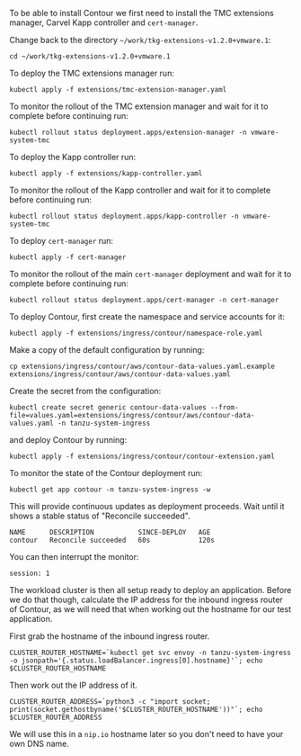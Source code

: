 To be able to install Contour we first need to install the TMC extensions manager, Carvel Kapp controller and ``cert-manager``.

Change back to the directory ``~/work/tkg-extensions-v1.2.0+vmware.1``:

```execute-1
cd ~/work/tkg-extensions-v1.2.0+vmware.1
```

To deploy the TMC extensions manager run:

```execute-1
kubectl apply -f extensions/tmc-extension-manager.yaml
```

To monitor the rollout of the TMC extension manager and wait for it to complete before continuing run:

```execute-1
kubectl rollout status deployment.apps/extension-manager -n vmware-system-tmc
```

To deploy the Kapp controller run:

```execute-1
kubectl apply -f extensions/kapp-controller.yaml
```

To monitor the rollout of the Kapp controller and wait for it to complete before continuing run:

```execute-1
kubectl rollout status deployment.apps/kapp-controller -n vmware-system-tmc
```

To deploy ``cert-manager`` run:

```execute-1
kubectl apply -f cert-manager
```

To monitor the rollout of the main ``cert-manager`` deployment and wait for it to complete before continuing run:

```execute-1
kubectl rollout status deployment.apps/cert-manager -n cert-manager
```

To deploy Contour, first create the namespace and service accounts for it:

```execute-1
kubectl apply -f extensions/ingress/contour/namespace-role.yaml
```

Make a copy of the default configuration by running:

```execute-1
cp extensions/ingress/contour/aws/contour-data-values.yaml.example extensions/ingress/contour/aws/contour-data-values.yaml
```

Create the secret from the configuration:

```execute-1
kubectl create secret generic contour-data-values --from-file=values.yaml=extensions/ingress/contour/aws/contour-data-values.yaml -n tanzu-system-ingress
```

and deploy Contour by running:

```execute-1
kubectl apply -f extensions/ingress/contour/contour-extension.yaml
```

To monitor the state of the Contour deployment run:

```execute-1
kubectl get app contour -n tanzu-system-ingress -w
```

This will provide continuous updates as deployment proceeds. Wait until it shows a stable status of "Reconcile succeeded".

```
NAME      DESCRIPTION           SINCE-DEPLOY   AGE
contour   Reconcile succeeded   60s            120s
```

You can then interrupt the monitor:

```terminal:interrupt
session: 1
```

The workload cluster is then all setup ready to deploy an application. Before we do that though, calculate the IP address for the inbound ingress router of Contour, as we will need that when working out the hostname for our test application.

First grab the hostname of the inbound ingress router.

```execute-1
CLUSTER_ROUTER_HOSTNAME=`kubectl get svc envoy -n tanzu-system-ingress -o jsonpath='{.status.loadBalancer.ingress[0].hostname}'`; echo $CLUSTER_ROUTER_HOSTNAME
```

Then work out the IP address of it.

```execute-1
CLUSTER_ROUTER_ADDRESS=`python3 -c "import socket; print(socket.gethostbyname('$CLUSTER_ROUTER_HOSTNAME'))"`; echo $CLUSTER_ROUTER_ADDRESS
```

We will use this in a ``nip.io`` hostname later so you don't need to have your own DNS name.
